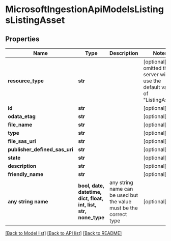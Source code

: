 # MicrosoftIngestionApiModelsListingsListingAsset


## Properties
Name | Type | Description | Notes
------------ | ------------- | ------------- | -------------
**resource_type** | **str** |  | [optional]  if omitted the server will use the default value of "ListingAsset"
**id** | **str** |  | [optional] 
**odata_etag** | **str** |  | [optional] 
**file_name** | **str** |  | [optional] 
**type** | **str** |  | [optional] 
**file_sas_uri** | **str** |  | [optional] 
**publisher_defined_sas_uri** | **str** |  | [optional] 
**state** | **str** |  | [optional] 
**description** | **str** |  | [optional] 
**friendly_name** | **str** |  | [optional] 
**any string name** | **bool, date, datetime, dict, float, int, list, str, none_type** | any string name can be used but the value must be the correct type | [optional]

[[Back to Model list]](../README.md#documentation-for-models) [[Back to API list]](../README.md#documentation-for-api-endpoints) [[Back to README]](../README.md)


